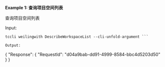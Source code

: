 **Example 1: 查询项目空间列表**

查询项目空间列表

Input: 

```
tccli weilingwith DescribeWorkspaceList --cli-unfold-argument ```

Output: 
```
{
    "Response": {
        "RequestId": "d04a9bab-dd91-4999-8584-bbc4d5203d50"
    }
}
```

